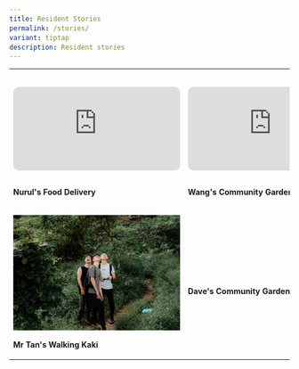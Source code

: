 ```yaml
---
title: Resident Stories
permalink: /stories/
variant: tiptap
description: Resident stories
---
```

<table style="minWidth: 75px">
<colgroup>
<col>
<col>
<col>
</colgroup>
<tbody>
<tr>
<td rowspan="1" colspan="1">
<div class="iframe-wrapper">
<iframe style="float:left; margin:30px 0px; border-radius:10px; border: 0px solid;" allowfullscreen="true" frameborder="0" src="https://www.youtube.com/embed/ouycLH1-3qs?si=J6gI8570ahZvkfgG"></iframe>
</div>
<p><strong>Nurul's Food Delivery</strong>
</p>
</td>
<td rowspan="1" colspan="1">
<div class="iframe-wrapper">
<iframe style="float:left; margin:30px 0px; border-radius:10px; border: 0px solid;" allowfullscreen="true" frameborder="0" src="https://www.youtube.com/embed/ouycLH1-3qs?si=J6gI8570ahZvkfgG"></iframe>
</div>
<p><strong>Wang's Community Garden</strong>
</p>
</td>
<td rowspan="1" colspan="1">
<div class="iframe-wrapper">
<iframe style="float:left; margin:30px 0px; border-radius:10px; border: 0px solid;" allowfullscreen="true" frameborder="0" src="https://www.youtube.com/embed/ouycLH1-3qs?si=J6gI8570ahZvkfgG"></iframe>
</div>
<p><strong>Renee's Cooking Class</strong>
</p>
</td>
</tr>
<tr>
<td rowspan="1" colspan="1">
<p></p>
<div class="isomer-image-wrapper">
<img style="width: 100%;" height="auto" width="100%" alt="" src="/images/Screenshot_2024_07_08_at_5_52_16_PM.png">
</div>
<p><strong>Mr Tan's Walking Kaki</strong>
</p>
</td>
<td rowspan="1" colspan="1">
<p></p><a class="isomer-image-wrapper" href="/stories/dave-s-community-garden"><img style="width: 100%" height="auto" width="100%" alt="" src="/images/Screenshot_2024_07_08_at_5_52_35_PM.png"></a>
<p><strong>Dave's Community Garden</strong>
</p>
</td>
<td rowspan="1" colspan="1">
<p></p>
</td>
</tr>
</tbody>
</table>
<p></p>
<p></p>
<p></p>